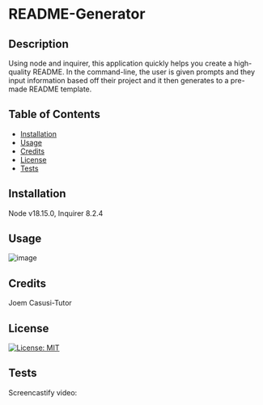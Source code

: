 # README-Generator

## Description

Using node and inquirer, this application quickly helps you create a high-quality README. In the command-line, the user is given prompts and they input information based off their project and it then generates to a pre-made README template. 

## Table of Contents

- [Installation](#installation)
- [Usage](#usage)
- [Credits](#credits)
- [License](#license)
- [Tests](#tests)

## Installation

Node v18.15.0, Inquirer 8.2.4

## Usage

![image](https://user-images.githubusercontent.com/123846514/234170577-1d3c6a3d-5448-46b5-8c37-e36db536b2c9.png)

## Credits

Joem Casusi-Tutor

## License

[![License: MIT](https://img.shields.io/badge/License-MIT-yellow.svg)](https://opensource.org/licenses/MIT)

## Tests

Screencastify video: 

